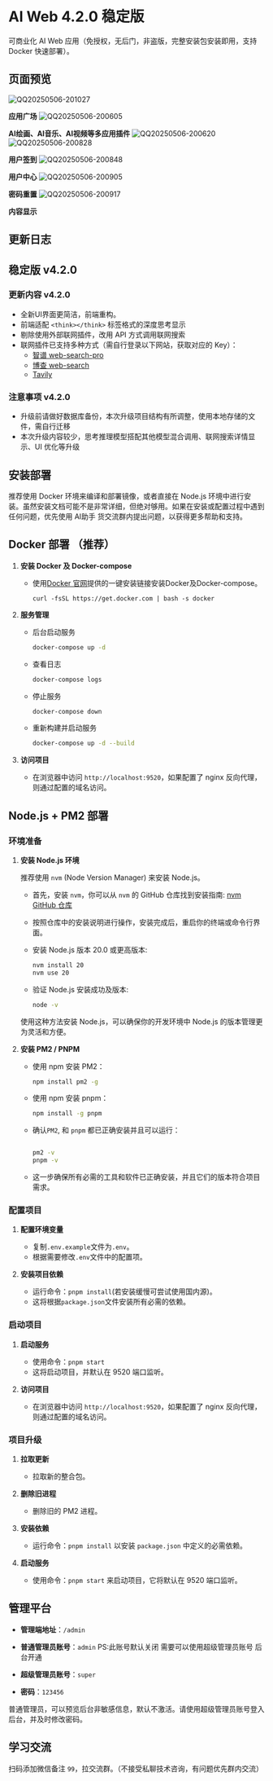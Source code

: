 # AI Web 4.2.0 稳定版

可商业化 AI Web 应用（免授权，无后门，非盗版，完整安装包安装即用，支持 Docker 快速部署）。


## 页面预览
![QQ20250506-201027](https://github.com/user-attachments/assets/8e2b99aa-c6bf-46a7-b7e2-069db3086883)

**应用广场**
![QQ20250506-200605](https://github.com/user-attachments/assets/429a578c-cb4f-41e0-8ae7-8c7ae91acf06)

**AI绘画、AI音乐、AI视频等多应用插件**
![QQ20250506-200620](https://github.com/user-attachments/assets/5c22435b-b223-494d-91ad-f8e42138c727)
![QQ20250506-200828](https://github.com/user-attachments/assets/af886858-18e4-4cab-979b-a32872e4073b)

**用户签到**
![QQ20250506-200848](https://github.com/user-attachments/assets/a8756402-dfd0-4e15-9015-199835a5677b)

**用户中心**
![QQ20250506-200905](https://github.com/user-attachments/assets/721a1dfb-5660-43ed-91a4-308680c8dea6)

**密码重置**
![QQ20250506-200917](https://github.com/user-attachments/assets/59a34c0f-e79f-48d6-8bd7-a6b4f5251f3e)

**内容显示**


## 更新日志

## 稳定版 v4.2.0

### 更新内容 v4.2.0
- 全新UI界面更简洁，前端重构。
- 前端适配 `<think></think>` 标签格式的深度思考显示
- 剔除使用外部联网插件，改用 API 方式调用联网搜索
- 联网插件已支持多种方式（需自行登录以下网站，获取对应的 Key）：
  - [智谱 web-search-pro](https://bigmodel.cn)
  - [博查 web-search](https://open.bochaai.com)
  - [Tavily](https://app.tavily.com/home)

### 注意事项 v4.2.0

- 升级前请做好数据库备份，本次升级项目结构有所调整，使用本地存储的文件，需自行迁移
- 本次升级内容较少，思考推理模型搭配其他模型混合调用、联网搜索详情显示、UI 优化等升级



## 安装部署

推荐使用 Docker 环境来编译和部署镜像，或者直接在 Node.js 环境中进行安装。虽然安装文档可能不是非常详细，但绝对够用。如果在安装或配置过程中遇到任何问题，优先使用 AI助手  货交流群内提出问题，以获得更多帮助和支持。

## Docker 部署 （推荐）

1. **安装 Docker 及 Docker-compose**

   - 使用[Docker 官网](https://www.docker.com/)提供的一键安装链接安装Docker及Docker-compose。 
   
     ```shell
     curl -fsSL https://get.docker.com | bash -s docker
     ```
    
2. **服务管理**

   - 后台启动服务

     ```bash
     docker-compose up -d
     ```

   - 查看日志

     ```bash
     docker-compose logs
     ```
     
   - 停止服务

     ```bash
     docker-compose down
     ```
   - 重新构建并启动服务

     ```bash
     docker-compose up -d --build
     ```

3. **访问项目**
   - 在浏览器中访问 `http://localhost:9520`，如果配置了 nginx 反向代理，则通过配置的域名访问。

## Node.js + PM2 部署

### 环境准备

1. **安装 Node.js 环境**

   推荐使用 `nvm` (Node Version Manager) 来安装 Node.js。

   - 首先，安装 `nvm`，你可以从 `nvm` 的 GitHub 仓库找到安装指南:
     [nvm GitHub 仓库](https://github.com/nvm-sh/nvm)

   - 按照仓库中的安装说明进行操作，安装完成后，重启你的终端或命令行界面。

   - 安装 Node.js 版本 20.0 或更高版本:

     ```bash
     nvm install 20
     nvm use 20
     ```

   - 验证 Node.js 安装成功及版本:

     ```bash
     node -v
     ```

   使用这种方法安装 Node.js，可以确保你的开发环境中 Node.js 的版本管理更为灵活和方便。

2. **安装 PM2 / PNPM**

   - 使用 npm 安装 PM2：

     ```bash
     npm install pm2 -g
     ```

   - 使用 npm 安装 pnpm：

     ```bash
     npm install -g pnpm
     ```

   - 确认`PM2`, 和 `pnpm` 都已正确安装并且可以运行：

     ```bash
  
     pm2 -v
     pnpm -v
     ```

   - 这一步确保所有必需的工具和软件已正确安装，并且它们的版本符合项目需求。

### 配置项目

1. **配置环境变量**

   - 复制`.env.example`文件为`.env`。
   - 根据需要修改`.env`文件中的配置项。

2. **安装项目依赖**
   - 运行命令：`pnpm install`(若安装缓慢可尝试使用国内源)。
   - 这将根据`package.json`文件安装所有必需的依赖。

### 启动项目

1. **启动服务**

   - 使用命令：`pnpm start`
   - 这将启动项目，并默认在 9520 端口监听。

2. **访问项目**
   - 在浏览器中访问 `http://localhost:9520`，如果配置了 nginx 反向代理，则通过配置的域名访问。

### 项目升级

1. **拉取更新**

   - 拉取新的整合包。

2. **删除旧进程**

   - 删除旧的 PM2 进程。

3. **安装依赖**

   - 运行命令：`pnpm install` 以安装 `package.json` 中定义的必需依赖。

4. **启动服务**

   - 使用命令：`pnpm start` 来启动项目，它将默认在 9520 端口监听。

## 管理平台

- **管理端地址**：`/admin`

- **普通管理员账号**：`admin` PS:此账号默认关闭  需要可以使用超级管理员账号 后台开通

- **超级管理员账号**：`super`

- **密码**：`123456`

普通管理员，可以预览后台非敏感信息，默认不激活。请使用超级管理员账号登入后台，并及时修改密码。

## 学习交流

扫码添加微信备注 `99`，拉交流群。（不接受私聊技术咨询，有问题优先群内交流）

